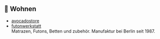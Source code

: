 ## 🏡 Wohnen
* [avocadostore](https://www.avocadostore.de)
* [futonwerkstatt](https://shop.futonwerkstatt.de/)\
Matrazen, Futons, Betten und zubehör. Manufaktur bei Berlin seit 1987.
